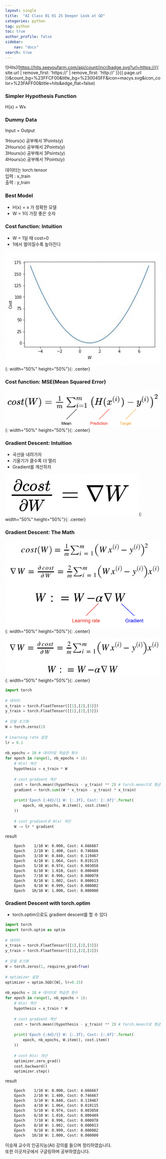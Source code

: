 ```yaml
---
layout: single
title:  "AI Class 01 01 25 Deeper Look at GD"
categories: python
tag: python
toc: true
author_profile: false
sidebar:
    nav: "docs"
search: true
---
```


![Hits](https://hits.seeyoufarm.com/api/count/incr/badge.svg?url=https://{{ site.url | remove_first: 'https://' | remove_first: 'http://' }}{{ page.url }}&count_bg=%23FFCF00&title_bg=%230045FF&icon=macys.svg&icon_color=%23FAFF00&title=hits&edge_flat=false)


### Simpler Hypothesis Function  

H(x) = Wx  

### Dummy Data  
Input = Output  

1Hours(x) 공부해서 1Points(y)  
2Hours(x) 공부해서 2Points(y)  
3Hours(x) 공부해서 3Points(y)  
4Hours(x) 공부해서 ?Points(y)  

데이터는 torch.tensor  
입력 : x_train  
출력 : y_train  

### Best Model  
- H(x) = x 가 정확한 모델  
- W = 1이 가장 좋은 숫자  

### Cost function: Intuition  
- W = 1일 때 cost=0  
- 1에서 멀어질수록 높아진다  

![AI_class_01_01_25_01](/images/2022-02-09-AI_class_01_01_25/AI_class_01_01_25_01.png){: width="50%" height="50%"}{: .center}  

### Cost function: MSE(Mean Squared Error)  
![AI_class_01_01_25_02](/images/2022-02-09-AI_class_01_01_25/AI_class_01_01_25_02.png){: width="50%" height="50%"}{: .center}  

### Gradient Descent: Intuition  
- 곡선을 내려가자  
- 기울기가 클수록 더 멀리  
- Gradient를 계산하자  

![AI_class_01_01_25_03](/images/2022-02-09-AI_class_01_01_25/AI_class_01_01_25_03.png){: width="50%" height="50%"}{: .center}  

### Gradient Descent: The Math  

![AI_class_01_01_25_04](/images/2022-02-09-AI_class_01_01_25/AI_class_01_01_25_04.png){: width="50%" height="50%"}{: .center}  

![AI_class_01_01_25_05](/images/2022-02-09-AI_class_01_01_25/AI_class_01_01_25_05.png){: width="50%" height="50%"}{: .center}  

```python
import torch

# 데이터
x_train = torch.FloatTensor([[1],[2],[3]])
y_train = torch.FloatTensor([[1],[2],[3]])

# 모델 초기화
W = torch.zeros(1)

# Learning rate 설정
lr = 0.1

nb_epochs = 10 # 데이터로 학습한 횟수
for epoch in range(1, nb_epochs + 1):
    # H(x) 계산
    hypothesis = x_train * W

    # cost gradient 계산
    cost = torch.mean((hypothesis - y_train) ** 2) # torch.mean으로 평균 계산
    gradient = torch.sum((W * x_train - y_train) * x_train)

    print('Epoch {:4d}/{} W: {:.3f}, Cost: {:.6f}'.format(
        epoch, nb_epochs, W.item(), cost.item()
    ))

    # cost gradient로 H(x) 개선
    W -= lr * gradient
```  
>  
result  
```
    Epoch    1/10 W: 0.000, Cost: 4.666667
    Epoch    2/10 W: 1.400, Cost: 0.746666
    Epoch    3/10 W: 0.840, Cost: 0.119467
    Epoch    4/10 W: 1.064, Cost: 0.019115
    Epoch    5/10 W: 0.974, Cost: 0.003058
    Epoch    6/10 W: 1.010, Cost: 0.000489
    Epoch    7/10 W: 0.996, Cost: 0.000078
    Epoch    8/10 W: 1.002, Cost: 0.000013
    Epoch    9/10 W: 0.999, Cost: 0.000002
    Epoch   10/10 W: 1.000, Cost: 0.000000
```  


### Gradient Descent with torch.optim  
- torch.optim으로도 gradient descent를 할 수 있다  

```python
import torch
import torch.optim as optim

# 데이터
x_train = torch.FloatTensor([[1],[2],[3]])
y_train = torch.FloatTensor([[1],[2],[3]])

# 모델 초기화
W = torch.zeros(1, requires_grad=True)

# optimizer 설정
optimizer = optim.SGD([W], lr=0.15)

nb_epochs = 10 # 데이터로 학습한 횟수
for epoch in range(1, nb_epochs + 1):
    # H(x) 계산
    hypothesis = x_train * W

    # cost gradient 계산
    cost = torch.mean((hypothesis - y_train) ** 2) # torch.mean으로 평균 계산

    print('Epoch {:4d}/{} W: {:.3f}, Cost: {:.6f}'.format(
        epoch, nb_epochs, W.item(), cost.item()
    ))

    # cost H(x) 개선
    optimizer.zero_grad()
    cost.backward()
    optimizer.step()
```  
>  
result  
```
    Epoch    1/10 W: 0.000, Cost: 4.666667
    Epoch    2/10 W: 1.400, Cost: 0.746667
    Epoch    3/10 W: 0.840, Cost: 0.119467
    Epoch    4/10 W: 1.064, Cost: 0.019115
    Epoch    5/10 W: 0.974, Cost: 0.003058
    Epoch    6/10 W: 1.010, Cost: 0.000489
    Epoch    7/10 W: 0.996, Cost: 0.000078
    Epoch    8/10 W: 1.002, Cost: 0.000013
    Epoch    9/10 W: 0.999, Cost: 0.000002
    Epoch   10/10 W: 1.000, Cost: 0.000000
```  


이승재 교수의 인공지능(AI) 강의를 들으며 정리하였습니다.  
또한 이곳저곳에서 구글링하며 공부하였습니다.  